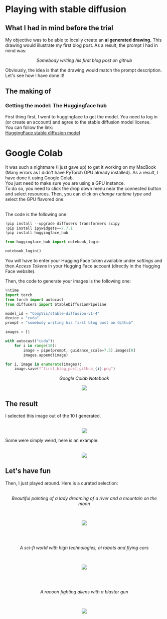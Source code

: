 # Playing with stable diffusion

## What I had in mind before the trial

My objective was to be able to locally create an <b>ai generated drawing.</b>
This drawing would illustrate my first blog post.
As a result, the prompt I had in mind was:
<p style='text-align: center;'>
    <i>Somebody writing his first blog post on github</i>
</p>
Obviously, the idea is that the drawing would match the prompt description.
Let's see how I have done it!

## The making of

### Getting the model: The Huggingface hub
First thing first, I went to huggingface to get the model. You need to log in (or create an account) and agree to the stable diffusion model license. 
<br>You can follow the link:
<br>[HuggingFace stable diffusion model](https://huggingface.co/CompVis/stable-diffusion-v1-4)

# Google Colab

It was such a nightmare (I just gave up) to get it working on my MacBook (Many errors as I didn't have PyTorch GPU already installed). 
As a result, I have done it using Google Colab.
<br>You just need to make sure you are using a GPU instance.
<br>To do so, you need to click the drop down menu near the connected button and select resources. Then, you can click on <i>change runtime type</i> and select the GPU flavored one.

<br>The code is the following one:
```python
!pip install --upgrade diffusers transformers scipy
!pip install ipywidgets==7.7.1
!pip install huggingface_hub

from huggingface_hub import notebook_login

notebook_login()
```

You will have to enter your Hugging Face token available under <i>settings</i> and then <i>Access Tokens</i> in your Hugging Face account (directly in the Hugging Face website).

Then, the code to generate your images is the following one:
```python
%%time
import torch
from torch import autocast
from diffusers import StableDiffusionPipeline

model_id = "CompVis/stable-diffusion-v1-4"
device = "cuda"
prompt = "somebody writing his first blog post on Github"

images = []

with autocast("cuda"):
    for i in range(10):
        image = pipe(prompt, guidance_scale=7.5).images[0]
        images.append(image)

for i, image in enumerate(images):
    image.save(f"first_blog_post_github_{i}.png")
```
<p style='text-align: center;'>
    <i>Google Colab Notebook</i>
</p>

<p align="center">
    <img src="./images/27102022/google_colab.png">
</p>

## The result

I selected this image out of the 10 I generated.
<br><br>
<p align="center">
    <img src="./images/27102022/first_blog_post_github_2.png">
</p>

Some were simply weird, here is an example:
<br><br>
<p align="center">
    <img src="./images/27102022/first_blog_post_github.png">
</p>

## Let's have fun

Then, I just played around. Here is a curated selection:
<br><br>
<p style='text-align: center;'>
    <i>Beautiful painting of a lady dreaming of a river and a mountain on the moon</i>
</p>
<br>
<p align="center">
    <img src="./images/27102022/lady_moon_0.png">
</p>
<br><br>
<p style='text-align: center;'>
    <i>A sci-fi world with high technologies, ai robots and flying cars</i>
</p>
<br>
<p align="center">
    <img src="./images/27102022/sci_fi_world_3.png">
</p>
<br><br>
<p style='text-align: center;'>
    <i>A racoon fighting aliens with a blaster gun</i>
</p>
<br>
<p align="center">
    <img src="./images/27102022/racoon_0.png">
</p>



